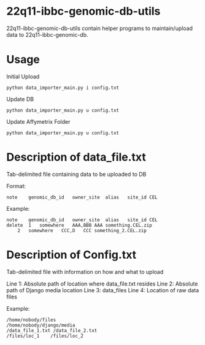 # 22q11-ibbc-genomic-db-utils

22q11-ibbc-genomic-db-utils contain helper programs to maintain/upload data to 22q11-ibbc-genomic-db.

# Usage

Initial Upload

    python data_importer_main.py i config.txt

Update DB

    python data_importer_main.py u config.txt

Update Affymetrix Folder

    python data_importer_main.py u config.txt

# Description of data_file.txt

Tab-delimited file containing data to be uploaded to DB

Format:

    note    genomic_db_id	owner_site	alias	site_id	CEL

Example:

    note	genomic_db_id	owner_site	alias	site_id	CEL
    delete	1	somewhere	AAA,BBB	AAA	something.CEL.zip
    	2	somewhere	CCC,D	CCC	something_2.CEL.zip

# Description of Config.txt

Tab-delimited file with information on how and what to upload

Line 1: Absolute path of location where data_file.txt resides
Line 2: Absolute path of Django media location
Line 3: data_files
Line 4: Location of raw data files

Example:

    /home/nobody/files
    /home/nobody/django/media
    /data_file_1.txt /data_file_2.txt
    /files/loc_1    /files/loc_2
